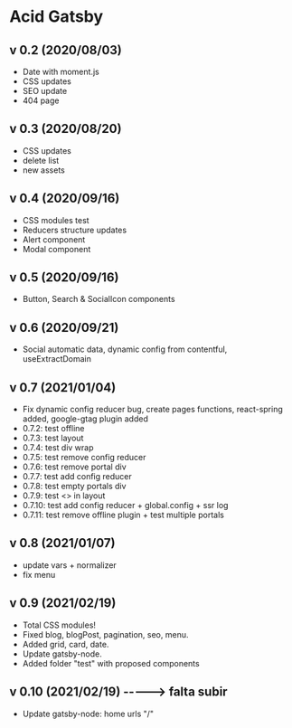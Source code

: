 # Acid Gatsby

## v 0.2 (2020/08/03)

- Date with moment.js
- CSS updates
- SEO update
- 404 page

## v 0.3 (2020/08/20)

- CSS updates
- delete list
- new assets

## v 0.4 (2020/09/16)

- CSS modules test
- Reducers structure updates
- Alert component
- Modal component

## v 0.5 (2020/09/16)

- Button, Search & SocialIcon components

## v 0.6 (2020/09/21)

- Social automatic data, dynamic config from contentful, useExtractDomain

## v 0.7 (2021/01/04)

- Fix dynamic config reducer bug, create pages functions, react-spring added, google-gtag plugin added
- 0.7.2: test offline
- 0.7.3: test layout
- 0.7.4: test div wrap
- 0.7.5: test remove config reducer
- 0.7.6: test remove portal div
- 0.7.7: test add config reducer
- 0.7.8: test empty portals div
- 0.7.9: test <> in layout
- 0.7.10: test add config reducer + global.config + ssr log
- 0.7.11: test remove offline plugin + test multiple portals

## v 0.8 (2021/01/07)

- update vars + normalizer
- fix menu

## v 0.9 (2021/02/19)

- Total CSS modules!
- Fixed blog, blogPost, pagination, seo, menu.
- Added grid, card, date.
- Update gatsby-node.
- Added folder "test" with proposed components

## v 0.10 (2021/02/19) -----> falta subir

- Update gatsby-node: home urls "/"
